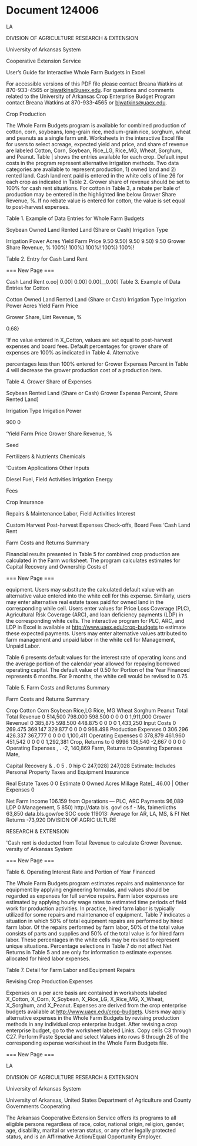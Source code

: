 # Document 124006

LA

DIVISION OF AGRICULTURE
RESEARCH & EXTENSION

University of Arkansas System

Cooperative Extension Service

User’s Guide for Interactive Whole Farm Budgets in Excel

For accessible versions of this PDF file please contact Breana Watkins at 870-933-4565 or
bjwatkins@uaex.edu. For questions and comments related to the University of Arkansas Crop
Enterprise Budget Program contact Breana Watkins at 870-933-4565 or bjwatkins@uaex.edu.

Crop Production

The Whole Farm Budgets program is available for combined production of cotton, corn,
soybeans, long-grain rice, medium-grain rice, sorghum, wheat and peanuts as a single farm unit.
Worksheets in the interactive Excel file for users to select acreage, expected yield and price, and
share of revenue are labeled Cotton, Corn, Soybean, Rice_LG, Rice_MG, Wheat, Sorghum, and
Peanut. Table | shows the entries available for each crop. Default input costs in the program
represent alternative irrigation methods. Two data categories are available to represent
production, 1) owned land and 2) rented land. Cash land rent paid is entered in the white cells of
line 26 for each crop as indicated in Table 2. Grower share of revenue should be set to 100% for
cash rent situations. For cotton in Table 3, a rebate per bale of production may be entered in the
highlighted line below Grower Share Revenue, %. If no rebate value is entered for cotton, the
value is set equal to post-harvest expenses.

Table 1. Example of Data Entries for Whole Farm Budgets

Soybean Owned Land Rented Land (Share or Cash)
Irrigation Type

Irrigation Power
Acres
Yield
Farm Price 9.50 9.50) 9.50 9.50) 9.50
Grower Share Revenue, % 100%! 100%) 100%! 100%) 100%!

Table 2. Entry for Cash Land Rent

=== New Page ===

Cash Land Rent o.oo] 0.00] 0.00] 0.00[__0.00]
Table 3. Example of Data Entries for Cotton

Cotton Owned Land Rented Land (Share or Cash)
Irrigation Type
Irrigation Power
Acres
Yield
Farm Price

Grower Share, Lint Revenue, %

0.68}

‘If no value entered in X_Cotton, values are set equal to post-harvest expenses and board fees.
Default percentages for grower share of expenses are 100% as indicated in Table 4. Alternative

percentages less than 100% entered for Grower Expenses Percent in Table 4 will decrease the
grower production cost of a production item.

Table 4. Grower Share of Expenses

Soybean Rented Land (Share or Cash) Grower Expense Percent, Share Rented Land]

Irrigation Type
Irrigation Power

900 0

‘Yield
Farm Price
Grower Share Revenue, %

Seed

Fertilizers & Nutrients
Chemicals

‘Custom Applications
Other Inputs

Diesel Fuel, Field Activities
Irrigation Energy

Fees

Crop Insurance

Repairs & Maintenance
Labor, Field Activities
Interest

Custom Harvest
Post-harvest Expenses
Check-offs, Board Fees
‘Cash Land Rent

Farm Costs and Returns Summary

Financial results presented in Table 5 for combined crop production are calculated in the Farm
worksheet. The program calculates estimates for Capital Recovery and Ownership Costs of

=== New Page ===

equipment. Users may substitute the calculated default value with an alternative value entered
into the white cell for this expense. Similarly, users may enter alternative real estate taxes paid
for owned land in the corresponding while cell. Users enter values for Price Loss Coverage
(PLC), Agricultural Risk Coverage (ARC), and loan deficiency payments (LDP) in the
corresponding white cells. The interactive program for PLC, ARC, and LDP in Excel is available
at http://www.uaex.edu/crop-budgets to estimate these expected payments. Users may enter
alternative values attributed to farm management and unpaid labor in the white cell for
Management, Unpaid Labor.

Table 6 presents default values for the interest rate of operating loans and the average portion of
the calendar year allowed for repaying borrowed operating capital. The default value of 0.50 for
Portion of the Year Financed represents 6 months. For 9 months, the white cell would be revised
to 0.75.

Table 5. Farm Costs and Returns Summary

Farm Costs and Returns Summary

Crop Cotton Corn Soybean Rice,LG Rice, MG Wheat Sorghum Peanut Total
Total Revenue 0 514,500 798.000 598.500 0 0 0 0 1,911,000
Grower Revenue! 0 385,875 598.500 448.875 0 0 0 0 1,433,250
Input Costs 0 269.475 369.147 329.877 0 0 0 0 968.498
Production Expenses 0 306.296 426.337 367,777 0 0 0 0 1,100,411
Operating Expenses 0 378,879 461.960 451,542 0 0 0 0 1,292,381
Crop, Returns to 0 6996 136,540 -2,667 0 0 0 0
Operating Expenses , . -2, 140,869
Farm, Returns to
Operating Expenses Mate,

Capital Recovery & . 0
5 .
0 hip C 247,028] 247,028 Estimate: Includes Personal Property Taxes and Equipment Insurance

Real Estate Taxes 0 0 Estimate 0 Owned Acres Millage Rate[_ 46.00 |
Other Expenses 0

Net Farm Income 106.159
from Operations —
PLC, ARC Payments 96,089
LDP 0
Management,
5 850) http://data bls. gov! cs f - Ms,
faimeriicths 63,850 data.bls.gow/oe SOC code 119013: Average for AR, LA, MS, & Ff
Net Returns -73,920 DIVISION OF AGRIC ULTURE

RESEARCH & EXTENSION

'Cash rent is deducted from Total Revenue to calculate Grower Revenue. versity of Arkansas System

=== New Page ===

Table 6. Operating Interest Rate and Portion of Year Financed

The Whole Farm Budgets program estimates repairs and maintenance for equipment by applying
engineering formulas, and values should be regarded as expenses for full service repairs. Farm
labor expenses are estimated by applying hourly wage rates to estimated time periods of field
work for production activities. In practice, hired farm labor is typically utilized for some repairs
and maintenance of equipment. Table 7 indicates a situation in which 50% of total equipment
repairs are performed by hired farm labor. Of the repairs performed by farm labor, 50% of the
total value consists of parts and supplies and 50% of the total value is for hired farm labor. These
percentages in the white cells may be revised to represent unique situations. Percentage
selections in Table 7 do not affect Net Returns in Table 5 and are only for information to
estimate expenses allocated for hired labor expenses.

Table 7. Detail for Farm Labor and Equipment Repairs

Revising Crop Production Expenses

Expenses on a per acre basis are contained in worksheets labeled X_Cotton, X_Corn,
X_Soybean, X_Rice_LG, X_Rice_MG, X_Wheat, X_Sorghum, and X_Peanut. Expenses are
derived from the crop enterprise budgets available at http://www.uaex.edu/crop-budgets. Users
may apply alternative expenses in the Whole Farm Budgets by revising production methods in
any individual crop enterprise budget. After revising a crop enterprise budget, go to the
worksheet labeled Links. Copy cells C3 through C27. Perform Paste Special and select Values
into rows 6 through 26 of the corresponding expense worksheet in the Whole Farm Budgets file.

=== New Page ===

LA

DIVISION OF AGRICULTURE
RESEARCH & EXTENSION

University of Arkansas System

University of Arkansas, United States Department of Agriculture and County Governments Cooperating.

The Arkansas Cooperative Extension Service offers its programs to all eligible persons regardless of race,
color, national origin, religion, gender, age, disability, marital or veteran status, or any other legally
protected status, and is an Affirmative Action/Equal Opportunity Employer.